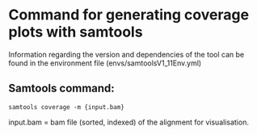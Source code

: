 # Command for generating coverage plots with samtools

Information regarding the version and dependencies of the tool can be found in the environment file (envs/samtoolsV1_11Env.yml)

## Samtools command:

```
samtools coverage -m {input.bam}
```
input.bam = bam file (sorted, indexed) of the alignment for visualisation.
